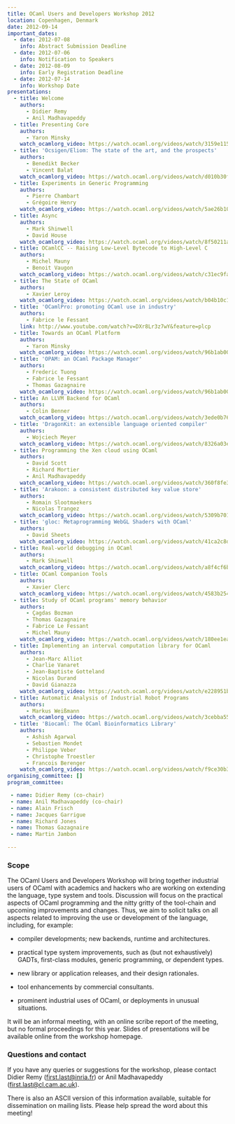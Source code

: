 ```yaml
---
title: OCaml Users and Developers Workshop 2012
location: Copenhagen, Denmark
date: 2012-09-14
important_dates: 
  - date: 2012-07-08
    info: Abstract Submission Deadline
  - date: 2012-07-06
    info: Notification to Speakers
  - date: 2012-08-09
    info: Early Registration Deadline
  - date: 2012-07-14
    info: Workshop Date
presentations: 
  - title: Welcome
    authors: 
      - Didier Remy
      - Anil Madhavapeddy
  - title: Presenting Core
    authors: 
      - Yaron Minsky
    watch_ocamlorg_video: https://watch.ocaml.org/videos/watch/3159e115-948e-4f67-9d45-403bef003c35
  - title: 'Ocsigen/Eliom: The state of the art, and the prospects'
    authors: 
      - Benedikt Becker
      - Vincent Balat
    watch_ocamlorg_video: https://watch.ocaml.org/videos/watch/d010b30f-61d5-4d70-b10a-518a7a6e1e3f
  - title: Experiments in Generic Programming
    authors: 
      - Pierre Chambart
      - Grégoire Henry
    watch_ocamlorg_video: https://watch.ocaml.org/videos/watch/5ae26b10-9a5d-4395-89c6-a2e28e68d206
  - title: Async
    authors: 
      - Mark Shinwell
      - David House
    watch_ocamlorg_video: https://watch.ocaml.org/videos/watch/8f50211a-1210-4849-a940-ea6e0bd1e022
  - title: OCamlCC -- Raising Low-Level Bytecode to High-Level C
    authors: 
      - Michel Mauny
      - Benoit Vaugon
    watch_ocamlorg_video: https://watch.ocaml.org/videos/watch/c31ec9fa-7c65-46f5-bbc9-77c6ac87bf0b
  - title: The State of OCaml
    authors: 
      - Xavier Leroy
    watch_ocamlorg_video: https://watch.ocaml.org/videos/watch/b04b10c1-b924-4f58-8aa9-4527dcc11d8a
  - title: 'OCamlPro: promoting OCaml use in industry'
    authors: 
      - Fabrice le Fessant
    link: http://www.youtube.com/watch?v=DXr8Lr3z7wY&feature=plcp
  - title: Towards an OCaml Platform 
    authors: 
      - Yaron Minsky
    watch_ocamlorg_video: https://watch.ocaml.org/videos/watch/96b1ab00-94a8-4059-aec6-a06a9c73c736
  - title: 'OPAM: an OCaml Package Manager'
    authors: 
      - Frederic Tuong
      - Fabrice le Fessant
      - Thomas Gazagnaire
    watch_ocamlorg_video: https://watch.ocaml.org/videos/watch/96b1ab00-94a8-4059-aec6-a06a9c73c736
  - title: An LLVM Backend for OCaml
    authors: 
      - Colin Benner
    watch_ocamlorg_video: https://watch.ocaml.org/videos/watch/3ede0b76-e250-4a43-af42-83c394cf4497
  - title: 'DragonKit: an extensible language oriented compiler'
    authors: 
      - Wojciech Meyer
    watch_ocamlorg_video: https://watch.ocaml.org/videos/watch/8326a03e-02d5-4b32-8789-b7a76c30cf95
  - title: Programming the Xen cloud using OCaml 
    authors: 
      - David Scott
      - Richard Mortier
      - Anil Madhavapeddy
    watch_ocamlorg_video: https://watch.ocaml.org/videos/watch/360f8fe3-3268-44da-a0c4-b37c26aa7e36
  - title: 'Arakoon: a consistent distributed key value store'
    authors: 
      - Romain Slootmaekers
      - Nicolas Trangez
    watch_ocamlorg_video: https://watch.ocaml.org/videos/watch/5309b701-9def-47a4-8240-8a5b17a70b5a
  - title: 'gloc: Metaprogramming WebGL Shaders with OCaml'
    authors: 
      - David Sheets
    watch_ocamlorg_video: https://watch.ocaml.org/videos/watch/41ca2c8d-2238-44ca-8744-70f114fbd326
  - title: Real-world debugging in OCaml  
    authors: 
      - Mark Shinwell
    watch_ocamlorg_video: https://watch.ocaml.org/videos/watch/a8f4cf6b-9971-484b-ab5b-34a16fde1185
  - title: OCaml Companion Tools
    authors: 
      - Xavier Clerc
    watch_ocamlorg_video: https://watch.ocaml.org/videos/watch/4583b254-82f9-4176-9f39-2bc0bb6a9c22
  - title: Study of OCaml programs' memory behavior
    authors: 
      - Çagdas Bozman
      - Thomas Gazagnaire
      - Fabrice Le Fessant
      - Michel Mauny
    watch_ocamlorg_video: https://watch.ocaml.org/videos/watch/180ee1ea-6fa8-4dba-aa69-e3901cc3147f
  - title: Implementing an interval computation library for OCaml
    authors: 
      - Jean-Marc Alliot
      - Charlie Vanaret
      - Jean-Baptiste Gotteland
      - Nicolas Durand
      - David Gianazza
    watch_ocamlorg_video: https://watch.ocaml.org/videos/watch/e228951b-f544-4bd6-892a-2aca7e2065f9
  - title: Automatic Analysis of Industrial Robot Programs
    authors: 
      - Markus Weißmann
    watch_ocamlorg_video: https://watch.ocaml.org/videos/watch/3cebba55-4032-4de5-93b5-8f3f67c04736
  - title: 'Biocaml: The OCaml Bioinformatics Library'
    authors: 
      - Ashish Agarwal
      - Sebastien Mondet
      - Philippe Veber
      - Christophe Troestler
      - Francois Berenger
    watch_ocamlorg_video: https://watch.ocaml.org/videos/watch/f9ce30b3-8143-4516-85f1-07c28f6337b2
organising_committee: []
program_committee: 

 - name: Didier Remy (co-chair)
 - name: Anil Madhavapeddy (co-chair)
 - name: Alain Frisch
 - name: Jacques Garrigue
 - name: Richard Jones
 - name: Thomas Gazagnaire
 - name: Martin Jambon
 
---
```


### Scope

The OCaml Users and Developers Workshop will bring together industrial users of OCaml with academics and hackers who are working on extending the language, type system and tools. Discussion will focus on the practical aspects of OCaml programming and the nitty gritty of the tool-chain and upcoming improvements and changes. Thus, we aim to solicit talks on all aspects related to improving the use or development of the language, including, for example:

- compiler developments; new backends, runtime and architectures.

- practical type system improvements, such as (but not exhaustively) GADTs, first-class modules, generic programming, or dependent types.

- new library or application releases, and their design rationales.

- tool enhancements by commercial consultants.

- prominent industrial uses of OCaml, or deployments in unusual situations.

It will be an informal meeting, with an online scribe report of the meeting, but no formal proceedings for this year. Slides of presentations will be available online from the workshop homepage.

### Questions and contact

If you have any queries or suggestions for the workshop, please contact Didier Remy (first.last@inria.fr) or Anil Madhavapeddy (first.last@cl.cam.ac.uk).

There is also an ASCII version of this information available, suitable for dissemination on mailing lists. Please help spread the word about this meeting!

